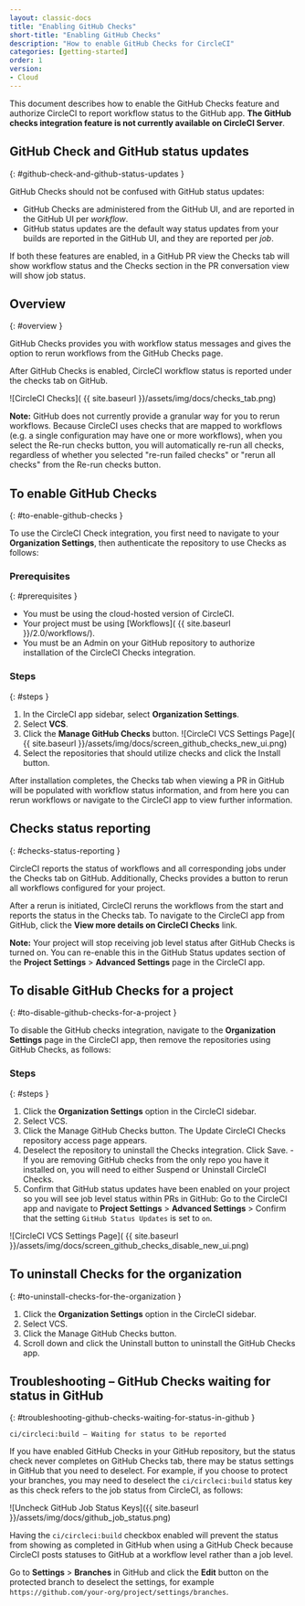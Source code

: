 ```yaml
---
layout: classic-docs
title: "Enabling GitHub Checks"
short-title: "Enabling GitHub Checks"
description: "How to enable GitHub Checks for CircleCI"
categories: [getting-started]
order: 1
version:
- Cloud
---
```


This document describes how to enable the GitHub Checks feature and authorize CircleCI to report workflow status to the GitHub app. **The GitHub checks integration feature is not currently available on CircleCI Server**.

## GitHub Check and GitHub status updates
{: #github-check-and-github-status-updates }

GitHub Checks should not be confused with GitHub status updates:

* GitHub Checks are administered from the GitHub UI, and are reported in the GitHub UI per _workflow_.
* GitHub status updates are the default way status updates from your builds are reported in the GitHub UI, and they are reported per _job_.

If both these features are enabled, in a GitHub PR view the Checks tab will show workflow status and the Checks section in the PR conversation view will show job status.

## Overview
{: #overview }

GitHub Checks provides you with workflow status messages and gives the option to rerun workflows from the GitHub Checks page.

After GitHub Checks is enabled, CircleCI workflow status is reported under the checks tab on GitHub.

![CircleCI Checks]( {{ site.baseurl }}/assets/img/docs/checks_tab.png)

**Note:** GitHub does not currently provide a granular way for you to rerun workflows. Because CircleCI uses checks that are mapped to workflows (e.g. a single configuration may have one or more workflows), when you select the Re-run checks button, you will automatically re-run all checks, regardless of whether you selected "re-run failed checks" or "rerun all checks" from the Re-run checks button.

## To enable GitHub Checks
{: #to-enable-github-checks }

To use the CircleCI Check integration, you first need to navigate to your **Organization Settings**, then authenticate the repository to use Checks as follows:

### Prerequisites
{: #prerequisites }

- You must be using the cloud-hosted version of CircleCI.
- Your project must be using [Workflows]( {{ site.baseurl }}/2.0/workflows/).
- You must be an Admin on your GitHub repository to authorize installation of the CircleCI Checks integration.

### Steps
{: #steps }

1. In the CircleCI app sidebar, select **Organization Settings**.
2. Select **VCS**.
3. Click the **Manage GitHub Checks** button. ![CircleCI VCS Settings Page]( {{ site.baseurl }}/assets/img/docs/screen_github_checks_new_ui.png)
4. Select the repositories that should utilize checks and click the Install button.

After installation completes, the Checks tab when viewing a PR in GitHub will be populated with workflow status information, and from here you can rerun workflows or navigate to the CircleCI app to view further information.

## Checks status reporting
{: #checks-status-reporting }

CircleCI reports the status of workflows and all corresponding jobs under the Checks tab on GitHub. Additionally, Checks provides a button to rerun all workflows configured for your project.

After a rerun is initiated, CircleCI reruns the workflows from the start and reports the status in the Checks tab. To navigate to the CircleCI app from GitHub, click the **View more details on CircleCI Checks** link.

**Note:** Your project will stop receiving job level status after GitHub Checks is turned on. You can re-enable this in the GitHub Status updates section of the **Project Settings** > **Advanced Settings** page in the CircleCI app.

## To disable GitHub Checks for a project
{: #to-disable-github-checks-for-a-project }

To disable the GitHub checks integration, navigate to the **Organization Settings** page in the CircleCI app, then remove the repositories using GitHub Checks, as follows:

### Steps
{: #steps }

1. Click the **Organization Settings** option in the CircleCI sidebar.
2. Select VCS.
3. Click the Manage GitHub Checks button. The Update CircleCI Checks repository access page appears.
4. Deselect the repository to uninstall the Checks integration. Click Save. - If you are removing GitHub checks from the only repo you have it installed on, you will need to either Suspend or Uninstall CircleCI Checks.
5. Confirm that GitHub status updates have been enabled on your project so you will see job level status within PRs in GitHub: Go to the CircleCI app and navigate to **Project Settings** > **Advanced Settings** > Confirm that the setting `GitHub Status Updates` is set to `on`.

![CircleCI VCS Settings Page]( {{ site.baseurl }}/assets/img/docs/screen_github_checks_disable_new_ui.png)

## To uninstall Checks for the organization
{: #to-uninstall-checks-for-the-organization }

1. Click the **Organization Settings** option in the CircleCI sidebar.
2. Select VCS.
3. Click the Manage GitHub Checks button.
4. Scroll down and click the Uninstall button to uninstall the GitHub Checks app.


## Troubleshooting – GitHub Checks waiting for status in GitHub
{: #troubleshooting-github-checks-waiting-for-status-in-github }

`ci/circleci:build — Waiting for status to be reported`

If you have enabled GitHub Checks in your GitHub repository, but the status check never completes on GitHub Checks tab, there may be status settings in GitHub that you need to deselect. For example, if you choose to protect your branches, you may need to deselect the `ci/circleci:build` status key as this check refers to the job status from CircleCI, as follows:

![Uncheck GitHub Job Status Keys]({{ site.baseurl }}/assets/img/docs/github_job_status.png)

Having the `ci/circleci:build` checkbox enabled will prevent the status from showing as completed in GitHub when using a GitHub Check because CircleCI posts statuses to GitHub at a workflow level rather than a job level.

Go to **Settings** > **Branches** in GitHub and click the **Edit** button on the protected branch to deselect the settings, for example `https://github.com/your-org/project/settings/branches`.


